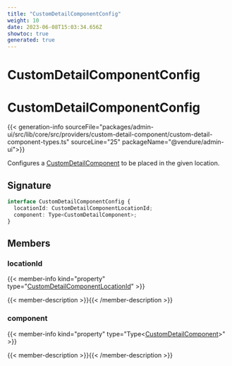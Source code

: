 ```yaml
---
title: "CustomDetailComponentConfig"
weight: 10
date: 2023-06-08T15:03:34.656Z
showtoc: true
generated: true
---
```

<!-- This file was generated from the Vendure source. Do not modify. Instead, re-run the "docs:build" script -->

# CustomDetailComponentConfig
<div class="symbol">


# CustomDetailComponentConfig

{{< generation-info sourceFile="packages/admin-ui/src/lib/core/src/providers/custom-detail-component/custom-detail-component-types.ts" sourceLine="25" packageName="@vendure/admin-ui">}}

Configures a <a href='/admin-ui-api/custom-detail-components/custom-detail-component#customdetailcomponent'>CustomDetailComponent</a> to be placed in the given location.

## Signature

```TypeScript
interface CustomDetailComponentConfig {
  locationId: CustomDetailComponentLocationId;
  component: Type<CustomDetailComponent>;
}
```
## Members

### locationId

{{< member-info kind="property" type="<a href='/admin-ui-api/custom-detail-components/custom-detail-component-location-id#customdetailcomponentlocationid'>CustomDetailComponentLocationId</a>"  >}}

{{< member-description >}}{{< /member-description >}}

### component

{{< member-info kind="property" type="Type&#60;<a href='/admin-ui-api/custom-detail-components/custom-detail-component#customdetailcomponent'>CustomDetailComponent</a>&#62;"  >}}

{{< member-description >}}{{< /member-description >}}


</div>
